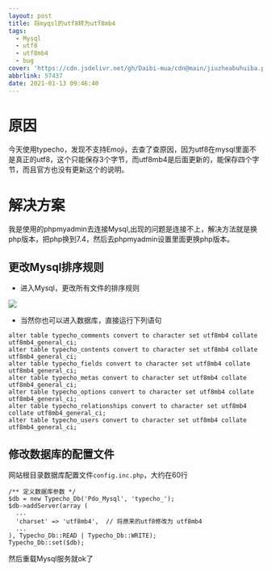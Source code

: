 ```yaml
---
layout: post
title: 将myqsl的utf8转为utf8mb4
tags:
  - Mysql
  - utf8
  - utf8mb4
  - bug
cover: 'https://cdn.jsdelivr.net/gh/Daibi-mua/cdn@main/jiuzheabuhuiba.png'
abbrlink: 57437
date: 2021-01-13 09:46:40
---
```


# 原因

今天使用typecho，发现不支持Emoji，去查了查原因，因为utf8在mysql里面不是真正的utf8，这个只能保存3个字节，而utf8mb4是后面更新的，能保存四个字节，而且官方也没有更新这个的说明。

# 解决方案

我是使用的phpmyadmin去连接Mysql,出现的问题是连接不上，解决方法就是换php版本，把php换到7.4，然后去phpmyadmin设置里面更换php版本。

## 更改Mysql排序规则

- 进入Mysql，更改所有文件的排序规则

![](https://cdn.jsdelivr.net/gh/Daibi-mua/jsdelivr@1.3/slq.png)

- 当然你也可以进入数据库，直接运行下列语句

```
alter table typecho_comments convert to character set utf8mb4 collate utf8mb4_general_ci;
alter table typecho_contents convert to character set utf8mb4 collate utf8mb4_general_ci;
alter table typecho_fields convert to character set utf8mb4 collate utf8mb4_general_ci;
alter table typecho_metas convert to character set utf8mb4 collate utf8mb4_general_ci;
alter table typecho_options convert to character set utf8mb4 collate utf8mb4_general_ci;
alter table typecho_relationships convert to character set utf8mb4 collate utf8mb4_general_ci;
alter table typecho_users convert to character set utf8mb4 collate utf8mb4_general_ci;
```

## 修改数据库的配置文件

网站根目录数据库配置文件`config.inc.php`，大约在60行

```
/** 定义数据库参数 */
$db = new Typecho_Db('Pdo_Mysql', 'typecho_');
$db->addServer(array (
  ...
  'charset' => 'utf8mb4',  // 将原来的utf8修改为 utf8mb4
  ...
), Typecho_Db::READ | Typecho_Db::WRITE);
Typecho_Db::set($db);
```

然后重载Mysql服务就ok了